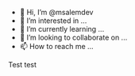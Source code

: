 - 👋 Hi, I’m @msalemdev
- 👀 I’m interested in ...
- 🌱 I’m currently learning ...
- 💞️ I’m looking to collaborate on ...
- 📫 How to reach me ...

<!---
msalemdev/msalemdev is a ✨ special ✨ repository because its `README.md` (this file) appears on your GitHub profile.
You can click the Preview link to take a look at your changes.
--->
Test
test
